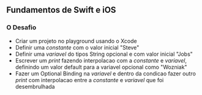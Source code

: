 ## Fundamentos de Swift e iOS

### O Desafio

- Criar um projeto no playground usando o Xcode
- Definir uma _constante_ com o valor inicial "Steve"
- Definir uma _variavel_ do tipos String opcional e com valor inicial "Jobs"
- Escrever um _print_ fazendo interpolacao com a _constante_ e _variavel_, definindo um valor default para a variavel opcional como "Wozniak"
- Fazer um Optional Binding na _variavel_ e dentro da condicao fazer outro _print_ com interpolacao entre a _constante_ e _variavel_ que foi desembrulhada
